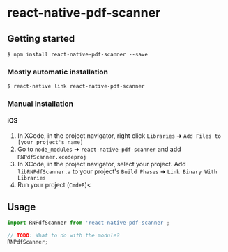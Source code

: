 
# react-native-pdf-scanner

## Getting started

`$ npm install react-native-pdf-scanner --save`

### Mostly automatic installation

`$ react-native link react-native-pdf-scanner`

### Manual installation


#### iOS

1. In XCode, in the project navigator, right click `Libraries` ➜ `Add Files to [your project's name]`
2. Go to `node_modules` ➜ `react-native-pdf-scanner` and add `RNPdfScanner.xcodeproj`
3. In XCode, in the project navigator, select your project. Add `libRNPdfScanner.a` to your project's `Build Phases` ➜ `Link Binary With Libraries`
4. Run your project (`Cmd+R`)<

## Usage
```javascript
import RNPdfScanner from 'react-native-pdf-scanner';

// TODO: What to do with the module?
RNPdfScanner;
```
